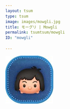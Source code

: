 ```yaml
---
layout: tsum
type: tsum
image: images/mowgli.jpg
title: モーグリ | Mowgli
permalink: tsumtsum/mowgli
ID: "mowgli"

---
```

<img class="ui image" src="../images/mowgli.jpg">
